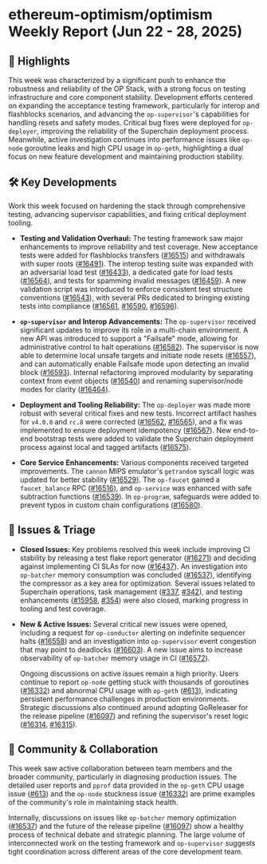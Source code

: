 # ethereum-optimism/optimism Weekly Report (Jun 22 - 28, 2025)

## 🚀 Highlights
This week was characterized by a significant push to enhance the robustness and reliability of the OP Stack, with a strong focus on testing infrastructure and core component stability. Development efforts centered on expanding the acceptance testing framework, particularly for interop and flashblocks scenarios, and advancing the `op-supervisor`'s capabilities for handling resets and safety modes. Critical bug fixes were deployed for `op-deployer`, improving the reliability of the Superchain deployment process. Meanwhile, active investigation continues into performance issues like `op-node` goroutine leaks and high CPU usage in `op-geth`, highlighting a dual focus on new feature development and maintaining production stability.

## 🛠️ Key Developments
Work this week focused on hardening the stack through comprehensive testing, advancing supervisor capabilities, and fixing critical deployment tooling.

- **Testing and Validation Overhaul:** The testing framework saw major enhancements to improve reliability and test coverage. New acceptance tests were added for flashblocks transfers ([#16515](https://github.com/ethereum-optimism/optimism/pull/16515)) and withdrawals with super roots ([#16491](https://github.com/ethereum-optimism/optimism/pull/16491)). The interop testing suite was expanded with an adversarial load test ([#16433](https://github.com/ethereum-optimism/optimism/pull/16433)), a dedicated gate for load tests ([#16564](https://github.com/ethereum-optimism/optimism/pull/16564)), and tests for spamming invalid messages ([#16459](https://github.com/ethereum-optimism/optimism/pull/16459)). A new validation script was introduced to enforce consistent test structure conventions ([#16543](https://github.com/ethereum-optimism/optimism/pull/16543)), with several PRs dedicated to bringing existing tests into compliance ([#16561](https://github.com/ethereum-optimism/optimism/pull/16561), [#16590](https://github.com/ethereum-optimism/optimism/pull/16590), [#16596](https://github.com/ethereum-optimism/optimism/pull/16596)).

- **`op-supervisor` and Interop Advancements:** The `op-supervisor` received significant updates to improve its role in a multi-chain environment. A new API was introduced to support a "Failsafe" mode, allowing for administrative control to halt operations ([#16582](https://github.com/ethereum-optimism/optimism/pull/16582)). The supervisor is now able to determine local unsafe targets and initiate node resets ([#16557](https://github.com/ethereum-optimism/optimism/pull/16557)), and can automatically enable Failsafe mode upon detecting an invalid block ([#16593](https://github.com/ethereum-optimism/optimism/pull/16593)). Internal refactoring improved modularity by separating context from event objects ([#16540](https://github.com/ethereum-optimism/optimism/pull/16540)) and renaming supervisor/node modes for clarity ([#16464](https://github.com/ethereum-optimism/optimism/pull/16464)).

- **Deployment and Tooling Reliability:** The `op-deployer` was made more robust with several critical fixes and new tests. Incorrect artifact hashes for `v4.0.0` and `rc.8` were corrected ([#16562](https://github.com/ethereum-optimism/optimism/pull/16562), [#16565](https://github.com/ethereum-optimism/optimism/pull/16565)), and a fix was implemented to ensure deployment idempotency ([#16567](https://github.com/ethereum-optimism/optimism/pull/16567)). New end-to-end bootstrap tests were added to validate the Superchain deployment process against local and tagged artifacts ([#16575](https://github.com/ethereum-optimism/optimism/pull/16575)).

- **Core Service Enhancements:** Various components received targeted improvements. The `cannon` MIPS emulator's `getrandom` syscall logic was updated for better stability ([#16529](https://github.com/ethereum-optimism/optimism/pull/16529)). The `op-faucet` gained a `faucet_balance` RPC ([#16516](https://github.com/ethereum-optimism/optimism/pull/16516)), and `op-service` was enhanced with safe subtraction functions ([#16539](https://github.com/ethereum-optimism/optimism/pull/16539)). In `op-program`, safeguards were added to prevent typos in custom chain configurations ([#16580](https://github.com/ethereum-optimism/optimism/pull/16580)).

## 🐛 Issues & Triage

- **Closed Issues:** Key problems resolved this week include improving CI stability by releasing a test flake report generator ([#16271](https://github.com/ethereum-optimism/optimism/issues/16271)) and deciding against implementing CI SLAs for now ([#16437](https://github.com/ethereum-optimism/optimism/issues/16437)). An investigation into `op-batcher` memory consumption was concluded ([#16537](https://github.com/ethereum-optimism/optimism/issues/16537)), identifying the compressor as a key area for optimization. Several issues related to Superchain operations, task management ([#337](https://github.com/ethereum-optimism/optimism/issues/337), [#342](https://github.com/ethereum-optimism/optimism/issues/342)), and testing enhancements ([#15958](https://github.com/ethereum-optimism/optimism/issues/15958), [#354](https://github.com/ethereum-optimism/optimism/issues/354)) were also closed, marking progress in tooling and test coverage.

- **New & Active Issues:** Several critical new issues were opened, including a request for `op-conductor` alerting on indefinite sequencer halts ([#16558](https://github.com/ethereum-optimism/optimism/issues/16558)) and an investigation into `op-supervisor` event congestion that may point to deadlocks ([#16603](https://github.com/ethereum-optimism/optimism/issues/16603)). A new issue aims to increase observability of `op-batcher` memory usage in CI ([#16572](https://github.com/ethereum-optimism/optimism/issues/16572)).
  
  Ongoing discussions on active issues remain a high priority. Users continue to report `op-node` getting stuck with thousands of goroutines ([#16332](https://github.com/ethereum-optimism/optimism/issues/16332)) and abnormal CPU usage with `op-geth` ([#613](https://github.com/ethereum-optimism/optimism/issues/613)), indicating persistent performance challenges in production environments. Strategic discussions also continued around adopting GoReleaser for the release pipeline ([#16097](https://github.com/ethereum-optimism/optimism/issues/16097)) and refining the supervisor's reset logic ([#16314](https://github.com/ethereum-optimism/optimism/issues/16314), [#16315](https://github.com/ethereum-optimism/optimism/issues/16315)).

## 💬 Community & Collaboration
This week saw active collaboration between team members and the broader community, particularly in diagnosing production issues. The detailed user reports and `pprof` data provided in the `op-geth` CPU usage issue ([#613](https://github.com/ethereum-optimism/optimism/issues/613)) and the `op-node` stuckness issue ([#16332](https://github.com/ethereum-optimism/optimism/issues/16332)) are prime examples of the community's role in maintaining stack health.

Internally, discussions on issues like `op-batcher` memory optimization ([#16537](https://github.com/ethereum-optimism/optimism/issues/16537)) and the future of the release pipeline ([#16097](https://github.com/ethereum-optimism/optimism/issues/16097)) show a healthy process of technical debate and strategic planning. The large volume of interconnected work on the testing framework and `op-supervisor` suggests tight coordination across different areas of the core development team.
